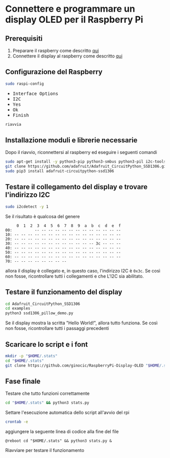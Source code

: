 # Connettere e programmare un display OLED per il Raspberry Pi

## Prerequisiti
1. Preparare il raspberry come descritto [qui](https://github.com/ginocic/Preparazione-Raspberry)
2. Connettere il display al raspberry come descritto [qui](https://www.the-diy-life.com/connect-and-program-an-oled-stats-display-for-your-raspberry-pi/)

## Configurazione del Raspberry
```bash
sudo raspi-config
```
  * <kbd>Interface Options</kbd>
  * <kbd>I2C</kbd>
  * <kbd>Yes</kbd>
  * <kbd>Ok</kbd>
  * <kbd>Finish</kbd>

```bash
riavvia
```
## Installazione moduli e librerie necessarie
Dopo il riavvio, riconnettersi al raspberry ed eseguire i seguenti comandi
```bash
sudo apt-get install -y python3-pip python3-smbus python3-pil i2c-tools git
git clone https://github.com/adafruit/Adafruit_CircuitPython_SSD1306.git
sudo pip3 install adafruit-circuitpython-ssd1306
```

## Testare il collegamento del display e trovare l'indirizzo I2C
```bash
sudo i2cdetect -y 1
```
Se il risultato è qualcosa del genere
```
     0  1  2  3  4  5  6  7  8  9  a  b  c  d  e  f
00:          -- -- -- -- -- -- -- -- -- -- -- -- --
10: -- -- -- -- -- -- -- -- -- -- -- -- -- -- -- --
20: -- -- -- -- -- -- -- -- -- -- -- -- -- -- -- --
30: -- -- -- -- -- -- -- -- -- -- -- -- 3c -- -- --
40: -- -- -- -- -- -- -- -- -- -- -- -- -- -- -- --
50: -- -- -- -- -- -- -- -- -- -- -- -- -- -- -- --
60: -- -- -- -- -- -- -- -- -- -- -- -- -- -- -- --
70: -- -- -- -- -- -- -- --
```
allora il display è collegato e, in questo caso, l'indirizzo I2C è ```0x3c```.
Se così non fosse, ricontrollare tutti i collegamenti e che L'I2C sia abilitato.

## Testare il funzionamento del display
```bash
cd Adafruit_CircuitPython_SSD1306
cd examples
python3 ssd1306_pillow_demo.py
```
Se il display mostra la scritta "Hello World!", allora tutto funziona.
Se così non fosse, ricontrollare tutti i passaggi precedenti

## Scaricare lo script e i font
```bash
mkdir -p "$HOME/.stats"
cd "$HOME/.stats"
git clone https://github.com/ginocic/RaspberryPi-Display-OLED "$HOME/.stats"
```

## Fase finale
Testare che tutto funzioni correttamente
```bash
cd "$HOME/.stats" && python3 stats.py
```

Settare l'esecuzione automatica dello script all'avvio del rpi
```bash
crontab -e
```
aggiungere la seguente linea di codice alla fine del file
```
@reboot cd "$HOME/.stats" && python3 stats.py &
```

Riavviare per testare il funzionamento
